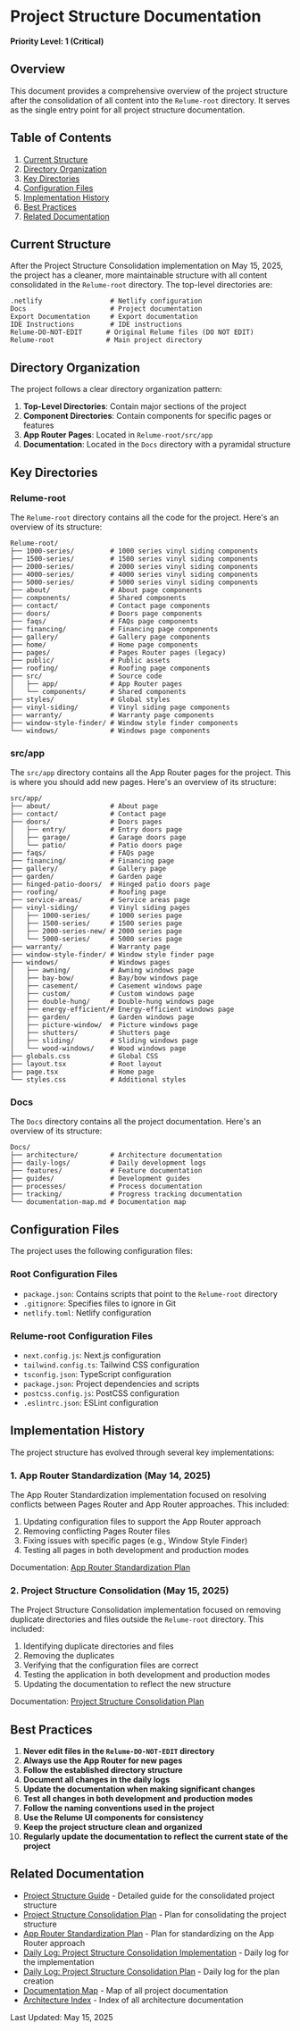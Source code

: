 # Project Structure Documentation

**Priority Level: 1 (Critical)**

## Overview

This document provides a comprehensive overview of the project structure after the consolidation of all content into the `Relume-root` directory. It serves as the single entry point for all project structure documentation.

## Table of Contents

1. [Current Structure](#current-structure)
2. [Directory Organization](#directory-organization)
3. [Key Directories](#key-directories)
4. [Configuration Files](#configuration-files)
5. [Implementation History](#implementation-history)
6. [Best Practices](#best-practices)
7. [Related Documentation](#related-documentation)

## Current Structure

After the Project Structure Consolidation implementation on May 15, 2025, the project has a cleaner, more maintainable structure with all content consolidated in the `Relume-root` directory. The top-level directories are:

```
.netlify                 # Netlify configuration
Docs                     # Project documentation
Export Documentation     # Export documentation
IDE Instructions         # IDE instructions
Relume-DO-NOT-EDIT      # Original Relume files (DO NOT EDIT)
Relume-root             # Main project directory
```

## Directory Organization

The project follows a clear directory organization pattern:

1. **Top-Level Directories**: Contain major sections of the project
2. **Component Directories**: Contain components for specific pages or features
3. **App Router Pages**: Located in `Relume-root/src/app`
4. **Documentation**: Located in the `Docs` directory with a pyramidal structure

## Key Directories

### Relume-root

The `Relume-root` directory contains all the code for the project. Here's an overview of its structure:

```
Relume-root/
├── 1000-series/         # 1000 series vinyl siding components
├── 1500-series/         # 1500 series vinyl siding components
├── 2000-series/         # 2000 series vinyl siding components
├── 4000-series/         # 4000 series vinyl siding components
├── 5000-series/         # 5000 series vinyl siding components
├── about/               # About page components
├── components/          # Shared components
├── contact/             # Contact page components
├── doors/               # Doors page components
├── faqs/                # FAQs page components
├── financing/           # Financing page components
├── gallery/             # Gallery page components
├── home/                # Home page components
├── pages/               # Pages Router pages (legacy)
├── public/              # Public assets
├── roofing/             # Roofing page components
├── src/                 # Source code
│   ├── app/             # App Router pages
│   └── components/      # Shared components
├── styles/              # Global styles
├── vinyl-siding/        # Vinyl siding page components
├── warranty/            # Warranty page components
├── window-style-finder/ # Window style finder components
└── windows/             # Windows page components
```

### src/app

The `src/app` directory contains all the App Router pages for the project. This is where you should add new pages. Here's an overview of its structure:

```
src/app/
├── about/               # About page
├── contact/             # Contact page
├── doors/               # Doors pages
│   ├── entry/           # Entry doors page
│   ├── garage/          # Garage doors page
│   └── patio/           # Patio doors page
├── faqs/                # FAQs page
├── financing/           # Financing page
├── gallery/             # Gallery page
├── garden/              # Garden page
├── hinged-patio-doors/  # Hinged patio doors page
├── roofing/             # Roofing page
├── service-areas/       # Service areas page
├── vinyl-siding/        # Vinyl siding pages
│   ├── 1000-series/     # 1000 series page
│   ├── 1500-series/     # 1500 series page
│   ├── 2000-series-new/ # 2000 series page
│   └── 5000-series/     # 5000 series page
├── warranty/            # Warranty page
├── window-style-finder/ # Window style finder page
├── windows/             # Windows pages
│   ├── awning/          # Awning windows page
│   ├── bay-bow/         # Bay/bow windows page
│   ├── casement/        # Casement windows page
│   ├── custom/          # Custom windows page
│   ├── double-hung/     # Double-hung windows page
│   ├── energy-efficient/# Energy-efficient windows page
│   ├── garden/          # Garden windows page
│   ├── picture-window/  # Picture windows page
│   ├── shutters/        # Shutters page
│   ├── sliding/         # Sliding windows page
│   └── wood-windows/    # Wood windows page
├── globals.css          # Global CSS
├── layout.tsx           # Root layout
├── page.tsx             # Home page
└── styles.css           # Additional styles
```

### Docs

The `Docs` directory contains all the project documentation. Here's an overview of its structure:

```
Docs/
├── architecture/        # Architecture documentation
├── daily-logs/          # Daily development logs
├── features/            # Feature documentation
├── guides/              # Development guides
├── processes/           # Process documentation
├── tracking/            # Progress tracking documentation
└── documentation-map.md # Documentation map
```

## Configuration Files

The project uses the following configuration files:

### Root Configuration Files

- `package.json`: Contains scripts that point to the `Relume-root` directory
- `.gitignore`: Specifies files to ignore in Git
- `netlify.toml`: Netlify configuration

### Relume-root Configuration Files

- `next.config.js`: Next.js configuration
- `tailwind.config.ts`: Tailwind CSS configuration
- `tsconfig.json`: TypeScript configuration
- `package.json`: Project dependencies and scripts
- `postcss.config.js`: PostCSS configuration
- `.eslintrc.json`: ESLint configuration

## Implementation History

The project structure has evolved through several key implementations:

### 1. App Router Standardization (May 14, 2025)

The App Router Standardization implementation focused on resolving conflicts between Pages Router and App Router approaches. This included:

1. Updating configuration files to support the App Router approach
2. Removing conflicting Pages Router files
3. Fixing issues with specific pages (e.g., Window Style Finder)
4. Testing all pages in both development and production modes

Documentation: [App Router Standardization Plan](../processes/app-router-standardization-plan.md)

### 2. Project Structure Consolidation (May 15, 2025)

The Project Structure Consolidation implementation focused on removing duplicate directories and files outside the `Relume-root` directory. This included:

1. Identifying duplicate directories and files
2. Removing the duplicates
3. Verifying that the configuration files are correct
4. Testing the application in both development and production modes
5. Updating the documentation to reflect the new structure

Documentation: [Project Structure Consolidation Plan](../processes/project-structure-consolidation-plan.md)

## Best Practices

1. **Never edit files in the `Relume-DO-NOT-EDIT` directory**
2. **Always use the App Router for new pages**
3. **Follow the established directory structure**
4. **Document all changes in the daily logs**
5. **Update the documentation when making significant changes**
6. **Test all changes in both development and production modes**
7. **Follow the naming conventions used in the project**
8. **Use the Relume UI components for consistency**
9. **Keep the project structure clean and organized**
10. **Regularly update the documentation to reflect the current state of the project**

## Related Documentation

- [Project Structure Guide](../guides/project-structure-guide.md) - Detailed guide for the consolidated project structure
- [Project Structure Consolidation Plan](../processes/project-structure-consolidation-plan.md) - Plan for consolidating the project structure
- [App Router Standardization Plan](../processes/app-router-standardization-plan.md) - Plan for standardizing on the App Router approach
- [Daily Log: Project Structure Consolidation Implementation](../daily-logs/2025-05-15-project-structure-consolidation-implementation.md) - Daily log for the implementation
- [Daily Log: Project Structure Consolidation Plan](../daily-logs/2025-05-14-project-structure-consolidation-plan.md) - Daily log for the plan creation
- [Documentation Map](../documentation-map.md) - Map of all project documentation
- [Architecture Index](./index.md) - Index of all architecture documentation

Last Updated: May 15, 2025
